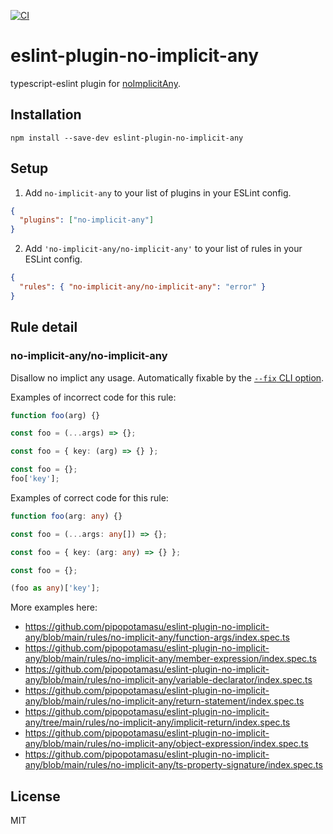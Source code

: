 [![CI](https://github.com/pipopotamasu/eslint-plugin-no-implicit-any/actions/workflows/ci.yml/badge.svg)](https://github.com/pipopotamasu/eslint-plugin-no-implicit-any/actions/workflows/ci.yml)

# eslint-plugin-no-implicit-any

typescript-eslint plugin for [noImplicitAny](https://www.typescriptlang.org/tsconfig#noImplicitAny).

## Installation

```shell
npm install --save-dev eslint-plugin-no-implicit-any
```

## Setup

1. Add `no-implicit-any` to your list of plugins in your ESLint config.

```json
{
  "plugins": ["no-implicit-any"]
}
```

2. Add `'no-implicit-any/no-implicit-any'` to your list of rules in your ESLint config.

```json
{
  "rules": { "no-implicit-any/no-implicit-any": "error" }
}
```

## Rule detail

### no-implicit-any/no-implicit-any

Disallow no implict any usage. Automatically fixable by the [`--fix` CLI option](https://eslint.org/docs/user-guide/command-line-interface#--fix).

Examples of incorrect code for this rule:

```ts
function foo(arg) {}

const foo = (...args) => {};

const foo = { key: (arg) => {} };

const foo = {};
foo['key'];
```

Examples of correct code for this rule:

```ts
function foo(arg: any) {}

const foo = (...args: any[]) => {};

const foo = { key: (arg: any) => {} };

const foo = {};

(foo as any)['key'];
```

More examples here:

- https://github.com/pipopotamasu/eslint-plugin-no-implicit-any/blob/main/rules/no-implicit-any/function-args/index.spec.ts
- https://github.com/pipopotamasu/eslint-plugin-no-implicit-any/blob/main/rules/no-implicit-any/member-expression/index.spec.ts
- https://github.com/pipopotamasu/eslint-plugin-no-implicit-any/blob/main/rules/no-implicit-any/variable-declarator/index.spec.ts
- https://github.com/pipopotamasu/eslint-plugin-no-implicit-any/blob/main/rules/no-implicit-any/return-statement/index.spec.ts
- https://github.com/pipopotamasu/eslint-plugin-no-implicit-any/tree/main/rules/no-implicit-any/implicit-return/index.spec.ts
- https://github.com/pipopotamasu/eslint-plugin-no-implicit-any/blob/main/rules/no-implicit-any/object-expression/index.spec.ts
- https://github.com/pipopotamasu/eslint-plugin-no-implicit-any/blob/main/rules/no-implicit-any/ts-property-signature/index.spec.ts

## License

MIT
